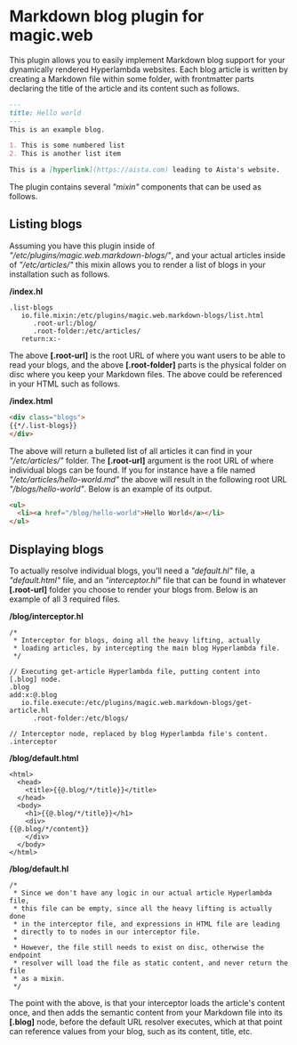 
# Markdown blog plugin for magic.web

This plugin allows you to easily implement Markdown blog support for your dynamically rendered Hyperlambda websites.
Each blog article is written by creating a Markdown file within some folder, with frontmatter parts
declaring the title of the article and its content such as follows.

```markdown
---
title: Hello world
---
This is an example blog.

1. This is some numbered list
2. This is another list item

This is a [hyperlink](https://aista.com) leading to Aista's website.
```

The plugin contains several _"mixin"_ components that can be used as follows.

## Listing blogs

Assuming you have this plugin inside of _"/etc/plugins/magic.web.markdown-blogs/"_, and your actual
articles inside of _"/etc/articles/"_ this mixin allows you to render a list of blogs in your installation
such as follows.

**/index.hl**

```
.list-blogs
   io.file.mixin:/etc/plugins/magic.web.markdown-blogs/list.html
      .root-url:/blog/
      .root-folder:/etc/articles/
   return:x:-
```

The above **[.root-url]** is the root URL of where you want users to be able to read your blogs, and
the above **[.root-folder]** parts is the physical folder on disc where you keep your Markdown files.
The above could be referenced in your HTML such as follows.

**/index.html**

```html
<div class="blogs">
{{*/.list-blogs}}
</div>
```

The above will return a bulleted list of all articles it can find in your _"/etc/articles/"_ folder.
The **[.root-url]** argument is the root URL of where individual blogs can be found. If you for
instance have a file named _"/etc/articles/hello-world.md"_ the above will result in the following
root URL _"/blogs/hello-world"_. Below is an example of its output.

```html
<ul>
  <li><a href="/blog/hello-world">Hello World</a></li>
</ul>
```

## Displaying blogs

To actually resolve individual blogs, you'll need a _"default.hl"_ file, a _"default.html"_
file, and an _"interceptor.hl"_ file that can be found in whatever **[.root-url]** folder you choose
to render your blogs from. Below is an example of all 3 required files.

**/blog/interceptor.hl**

```
/*
 * Interceptor for blogs, doing all the heavy lifting, actually
 * loading articles, by intercepting the main blog Hyperlambda file.
 */

// Executing get-article Hyperlambda file, putting content into [.blog] node.
.blog
add:x:@.blog
   io.file.execute:/etc/plugins/magic.web.markdown-blogs/get-article.hl
      .root-folder:/etc/blogs/

// Interceptor node, replaced by blog Hyperlambda file's content.
.interceptor
```

**/blog/default.html**

```
<html>
  <head>
    <title>{{@.blog/*/title}}</title>
  </head>
  <body>
    <h1>{{@.blog/*/title}}</h1>
    <div>
{{@.blog/*/content}}
    </div>
  </body>
</html>
```

**/blog/default.hl**

```
/*
 * Since we don't have any logic in our actual article Hyperlambda file,
 * this file can be empty, since all the heavy lifting is actually done
 * in the interceptor file, and expressions in HTML file are leading
 * directly to to nodes in our interceptor file.
 *
 * However, the file still needs to exist on disc, otherwise the endpoint
 * resolver will load the file as static content, and never return the file
 * as a mixin.
 */
```

The point with the above, is that your interceptor loads the article's content once,
and then adds the semantic content from your Markdown file into its **[.blog]** node,
before the default URL resolver executes, which at that point can reference values
from your blog, such as its content, title, etc.
